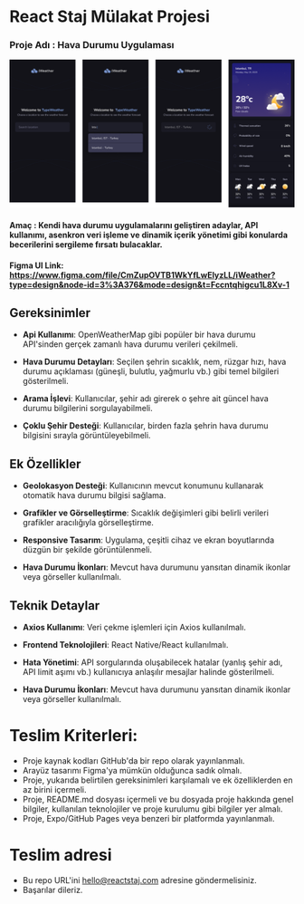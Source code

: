 # **React Staj Mülakat Projesi**

### Proje Adı : Hava Durumu Uygulaması

![Hava durumu uygulaması görselleri](ss.png)

#### Amaç : Kendi hava durumu uygulamalarını geliştiren adaylar, API kullanımı, asenkron veri işleme ve dinamik içerik yönetimi gibi konularda becerilerini sergileme fırsatı bulacaklar.

#### Figma UI Link: <a>https://www.figma.com/file/CmZupOVTB1WkYfLwElyzLL/iWeather?type=design&node-id=3%3A376&mode=design&t=Fccntqhigcu1L8Xv-1</a>

## Gereksinimler

- **Api Kullanımı**: OpenWeatherMap gibi popüler bir hava durumu API'sinden gerçek zamanlı hava durumu verileri çekilmeli.

- **Hava Durumu Detayları**: Seçilen şehrin sıcaklık, nem, rüzgar hızı, hava durumu açıklaması (güneşli, bulutlu, yağmurlu vb.) gibi temel bilgileri gösterilmeli.

- **Arama İşlevi**: Kullanıcılar, şehir adı girerek o şehre ait güncel hava durumu bilgilerini sorgulayabilmeli.

- **Çoklu Şehir Desteği**: Kullanıcılar, birden fazla şehrin hava durumu bilgisini sırayla görüntüleyebilmeli.

## Ek Özellikler

- **Geolokasyon Desteği**: Kullanıcının mevcut konumunu kullanarak otomatik hava durumu bilgisi sağlama.

- **Grafikler ve Görselleştirme**: Sıcaklık değişimleri gibi belirli verileri grafikler aracılığıyla görselleştirme.

- **Responsive Tasarım**: Uygulama, çeşitli cihaz ve ekran boyutlarında düzgün bir şekilde görüntülenmeli.

- **Hava Durumu İkonları**: Mevcut hava durumunu yansıtan dinamik ikonlar veya görseller kullanılmalı.

## Teknik Detaylar

- **Axios Kullanımı**: Veri çekme işlemleri için Axios kullanılmalı.

- **Frontend Teknolojileri**: React Native/React kullanılmalı.

- **Hata Yönetimi**: API sorgularında oluşabilecek hatalar (yanlış şehir adı, API limit aşımı vb.) kullanıcıya anlaşılır mesajlar halinde gösterilmeli.

- **Hava Durumu İkonları**: Mevcut hava durumunu yansıtan dinamik ikonlar veya görseller kullanılmalı.

# Teslim Kriterleri:

- Proje kaynak kodları GitHub'da bir repo olarak yayınlanmalı.
- Arayüz tasarımı Figma'ya mümkün olduğunca sadık olmalı.
- Proje, yukarıda belirtilen gereksinimleri karşılamalı ve ek özelliklerden en az birini içermeli.
- Proje, README.md dosyası içermeli ve bu dosyada proje hakkında genel bilgiler, kullanılan teknolojiler ve proje kurulumu gibi bilgiler yer almalı.
- Proje, Expo/GitHub Pages veya benzeri bir platformda yayınlanmalı.

# Teslim adresi

- Bu repo URL'ini [hello@reactstaj.com](mailto:hello@reactstaj.com) adresine göndermelisiniz.
- Başarılar dileriz.
